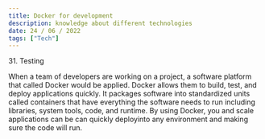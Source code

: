 ```yaml
---
title: Docker for development
description: knowledge about different technologies
date: 24 / 06 / 2022
tags: ["Tech"]
---
```


<p>31. Testing</p>

<p> 
When a team of developers are working on a project, a software platform that called Docker would be applied. Docker allows them to build, test, and deploy applications quickly. It packages software into standardized units called containers that have everything the software needs to run including libraries, system tools, code, and runtime. By using Docker, you  and scale applications can be can quickly deployinto any environment and making sure the code will run.
</p>


<img src="/Blog/20220623-1.png" alt="">
<img src="/Blog/20220623-2.png" alt="">
